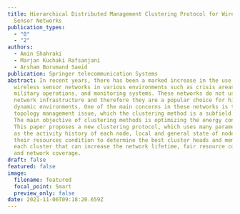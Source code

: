 ```yaml
---
title: Hierarchical Distributed Management Clustering Protocol for Wireless
  Sensor Networks
publication_types:
  - "0"
  - "2"
authors:
  - Amin Shahraki
  - Marjan Kuchaki Rafsanjani
  - Arsham Borumand Saeid
publication: Springer telecommunication Systems
abstract: In recent years, there has been a marked increase in the use of
  wireless sensor networks in various environments such as crisis areas,
  military operations, and monitoring systems. These networks do not use a fixed
  network infrastructure and therefore they are a popular choice for highly
  dynamic environments. One of the main concerns in these networks is the
  topology management issue, which the clustering method is a subfield for that.
  The main objective of clustering methods is optimizing the energy consumption.
  This paper proposes a new clustering protocol, which uses many parameters such
  as the activity history of each node, local and general state of nodes and
  their resources condition to determine the best cluster heads and members of
  each cluster that can increase the network lifetime, fair resource consumption
  and network coverage.
draft: false
featured: false
image:
  filename: featured
  focal_point: Smart
  preview_only: false
date: 2021-11-06T09:18:20.659Z
---
```

